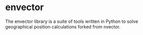 # envector

The envector library is a suite of tools written in Python to solve geographical position calculations forked from nvector.


